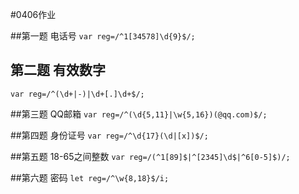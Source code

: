 #0406作业

##第一题 电话号
`var reg=/^1[34578]\d{9}$/;`


## 第二题 有效数字
`var reg=/^(\d+|-)|\d+[.]\d+$/;`


##第三题  QQ邮箱
`var reg=/^(\d{5,11}|\w{5,16})(@qq.com)$/;`

##第四题 身份证号
`var reg=/^\d{17}(\d|[x])$/;`


##第五题 18-65之间整数
`var reg=/(^1[89]$|^[2345]\d$|^6[0-5]$)/;`

##第六题 密码
`let reg=/^\w{8,18}$/i;`
